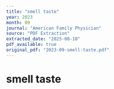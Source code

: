 ```yaml
---
title: "smell taste"
year: 2023
month: 09
journal: "American Family Physician"
source: "PDF Extraction"
extracted_date: "2025-08-10"
pdf_available: true
original_pdf: "2023-09-smell-taste.pdf"
---
```


# smell taste

